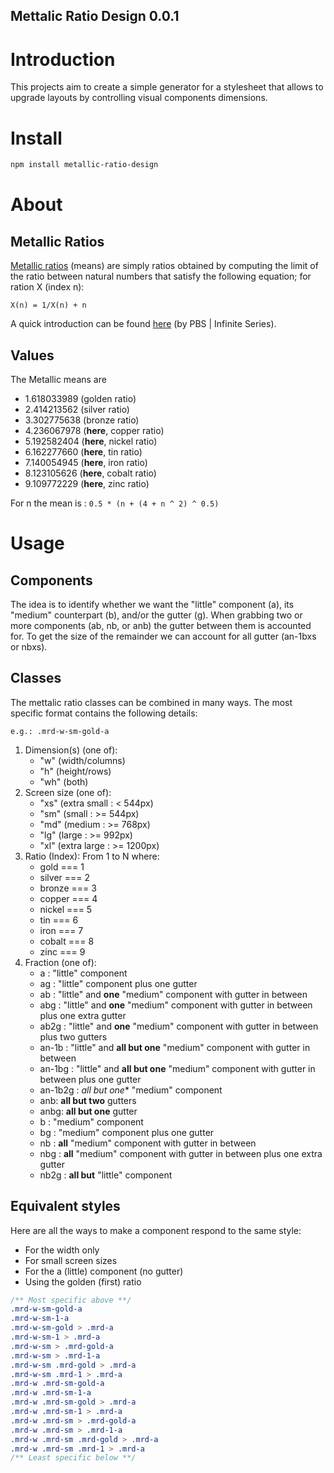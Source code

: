 Mettalic Ratio Design 0.0.1
---------------------------

# Introduction
This projects aim to create a simple generator for a stylesheet that allows to upgrade layouts by controlling visual components dimensions.

# Install

```sh
npm install metallic-ratio-design
```

# About

## Metallic Ratios

[Metallic ratios](https://en.wikipedia.org/wiki/Metallic_mean) (means) are simply ratios obtained by computing the limit of the ratio between natural numbers that satisfy the following equation; for ration X (index n):

`X(n) = 1/X(n) + n`

A quick introduction can be found [here](https://www.youtube.com/watch?v=MIxvZ6jwTuA) (by PBS | Infinite Series).

## Values

The Metallic means are
* 1.618033989 (golden ratio)
* 2.414213562 (silver ratio)
* 3.302775638 (bronze ratio)
* 4.236067978 (**here**, copper ratio)
* 5.192582404 (**here**, nickel ratio)
* 6.162277660 (**here**, tin ratio)
* 7.140054945 (**here**, iron ratio)
* 8.123105626 (**here**, cobalt ratio)
* 9.109772229 (**here**, zinc ratio)
  
For n the mean is :	
`0.5 * (n + (4 + n ^ 2) ^ 0.5)`

# Usage

## Components

The idea is to identify whether we want the "little" component (a), its "medium" counterpart (b), and/or the gutter (g). When grabbing two or more components (ab, nb, or anb) the gutter between them is accounted for. To get the size of the remainder we can account for all gutter (an-1bxs or nbxs).

## Classes

The mettalic ratio classes can be combined in many ways.
The most specific format contains the following details:

`e.g.: .mrd-w-sm-gold-a`

1. Dimension(s) (one of):
    * "w" (width/columns)
    * "h" (height/rows) 
    * "wh" (both)
2. Screen size (one of):
    * "xs" (extra small : < 544px)
    * "sm" (small : >= 544px)
    * "md" (medium : >= 768px)
    * "lg" (large : >= 992px)
    * "xl" (extra large : >= 1200px)
3. Ratio (Index): From 1 to N where:
    * gold === 1
    * silver === 2
    * bronze === 3
    * copper === 4
    * nickel === 5
    * tin === 6
    * iron === 7
    * cobalt === 8
    * zinc === 9
4. Fraction (one of):
    * a : "little" component
    * ag : "little" component plus one gutter
    * ab : "little" and **one** "medium" component with gutter in between
    * abg : "little" and **one** "medium" component with gutter in between plus one extra gutter
    * ab2g : "little" and **one** "medium" component with gutter in between plus two gutters
    * an-1b : "little" and **all but one** "medium" component with gutter in between
    * an-1bg : "little" and **all but one** "medium" component with gutter in between plus one gutter
    * an-1b2g : *all but one** "medium" component
    * anb: **all but two** gutters
    * anbg: **all but one** gutter
    * b : "medium" component
    * bg : "medium" component plus one gutter
    * nb : **all** "medium" component with gutter in between
    * nbg : **all** "medium" component with gutter in between plus one extra gutter
    * nb2g : **all but** "little" component


## Equivalent styles

Here are all the ways to make a component respond to the same style:
* For the width only
* For small screen sizes
* For the a (little) component (no gutter)
* Using the golden (first) ratio

```css
/** Most specific above **/
.mrd-w-sm-gold-a
.mrd-w-sm-1-a
.mrd-w-sm-gold > .mrd-a
.mrd-w-sm-1 > .mrd-a
.mrd-w-sm > .mrd-gold-a
.mrd-w-sm > .mrd-1-a
.mrd-w-sm .mrd-gold > .mrd-a
.mrd-w-sm .mrd-1 > .mrd-a
.mrd-w .mrd-sm-gold-a
.mrd-w .mrd-sm-1-a
.mrd-w .mrd-sm-gold > .mrd-a
.mrd-w .mrd-sm-1 > .mrd-a
.mrd-w .mrd-sm > .mrd-gold-a
.mrd-w .mrd-sm > .mrd-1-a
.mrd-w .mrd-sm .mrd-gold > .mrd-a
.mrd-w .mrd-sm .mrd-1 > .mrd-a
/** Least specific below **/
```